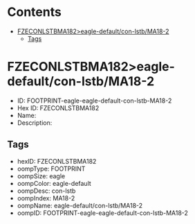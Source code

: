 



Contents
========

* [FZECONLSTBMA182>eagle-default/con-lstb/MA18-2](#fzeconlstbma182eagle-defaultcon-lstbma18-2)
	* [Tags](#tags)

# FZECONLSTBMA182>eagle-default/con-lstb/MA18-2

- ID: FOOTPRINT-eagle-eagle-default-con-lstb-MA18-2
- Hex ID: FZECONLSTBMA182
- Name: 
- Description: 

## Tags

- hexID: FZECONLSTBMA182
- oompType: FOOTPRINT
- oompSize: eagle
- oompColor: eagle-default
- oompDesc: con-lstb
- oompIndex: MA18-2
- oompName: eagle-default/con-lstb/MA18-2
- oompID: FOOTPRINT-eagle-eagle-default-con-lstb-MA18-2
